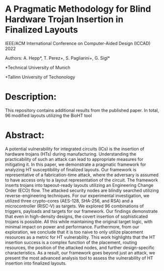 #  A Pragmatic Methodology for Blind Hardware Trojan Insertion in Finalized Layouts

  IEEE/ACM International Conference on Computer-Aided Design (ICCAD) 2022
  
  Authors: A. Hepp*, T. Perez+, S. Pagliarini+, G. Sigl*
  
\*Technical University of Munich

\+Tallinn University of Techonology

#

# Description:

This repository contains additional results from the published paper. In total, 96 modified layouts utilizing the BioHT tool

#
#    Abstract:

 A potential vulnerability for integrated circuits (ICs) is the insertion of
 hardware trojans (HTs) during manufacturing. Understanding the practicability
 of such an attack can lead to appropriate measures for mitigating it. In this
 paper, we demonstrate a pragmatic framework for analyzing HT susceptibility of
 finalized layouts. Our framework is representative of a fabrication-time
 attack, where the adversary is assumed to have access only to a layout
 representation of the circuit. The framework inserts trojans into
 tapeout-ready layouts utilizing an Engineering Change Order (ECO) flow.
 The attacked security nodes are blindly searched utilizing reverse-engineering
 techniques. For our experimental investigation, we utilized three crypto-cores
 (AES-128, SHA-256, and RSA) and a microcontroller (RISC-V) as targets.
 We explored 96 combinations of triggers, payloads and targets for our
 framework. Our findings demonstrate that even in high-density designs, the
 covert insertion of sophisticated trojans is possible. All this while
 maintaining the original target logic, with minimal impact on power and
 performance. Furthermore, from our exploration, we conclude that it is too
 naive to only utilize placement resources as a metric for HT vulnerability.
 This work highlights that the HT insertion success is a complex function of
 the placement, routing resources, the position of the attacked nodes, and
 further design-specific characteristics. As a result, our framework goes
 beyond just an attack, we present the most advanced analysis tool to assess
 the vulnerability of HT insertion into finalized layouts.

#

